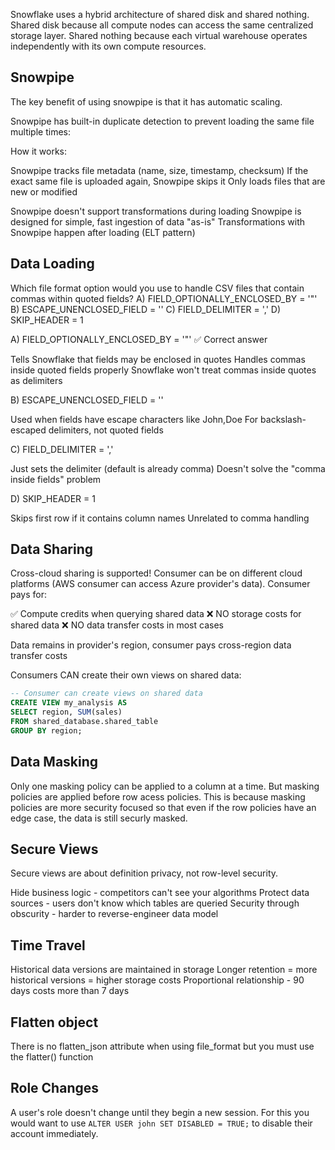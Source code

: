 Snowflake uses a hybrid architecture of shared disk and shared nothing. Shared disk because all compute nodes can access the same centralized storage layer. Shared nothing because each virtual warehouse operates independently with its own compute resources.

## Snowpipe

The key benefit of using snowpipe is that it has automatic scaling.

Snowpipe has built-in duplicate detection to prevent loading the same file multiple times:

How it works:

Snowpipe tracks file metadata (name, size, timestamp, checksum)
If the exact same file is uploaded again, Snowpipe skips it
Only loads files that are new or modified

Snowpipe doesn't support transformations during loading
Snowpipe is designed for simple, fast ingestion of data "as-is"
Transformations with Snowpipe happen after loading (ELT pattern)

## Data Loading

Which file format option would you use to handle CSV files that contain commas within quoted fields?
A) FIELD_OPTIONALLY_ENCLOSED_BY = '"'
B) ESCAPE_UNENCLOSED_FIELD = '\'
C) FIELD_DELIMITER = ','
D) SKIP_HEADER = 1

A) FIELD_OPTIONALLY_ENCLOSED_BY = '"' ✅ Correct answer

Tells Snowflake that fields may be enclosed in quotes
Handles commas inside quoted fields properly
Snowflake won't treat commas inside quotes as delimiters

B) ESCAPE_UNENCLOSED_FIELD = '\'

Used when fields have escape characters like John\,Doe
For backslash-escaped delimiters, not quoted fields

C) FIELD_DELIMITER = ','

Just sets the delimiter (default is already comma)
Doesn't solve the "comma inside fields" problem

D) SKIP_HEADER = 1

Skips first row if it contains column names
Unrelated to comma handling

## Data Sharing

Cross-cloud sharing is supported! Consumer can be on different cloud platforms (AWS consumer can access Azure provider's data). Consumer pays for:

✅ Compute credits when querying shared data
❌ NO storage costs for shared data
❌ NO data transfer costs in most cases

Data remains in provider's region, consumer pays cross-region data transfer costs

Consumers CAN create their own views on shared data:
```sql
-- Consumer can create views on shared data
CREATE VIEW my_analysis AS 
SELECT region, SUM(sales) 
FROM shared_database.shared_table 
GROUP BY region;
```

## Data Masking

Only one masking policy can be applied to a column at a time. But masking policies are applied before row acess policies. This is because masking policies are more security focused so that even if the row policies have an edge case, the data is still securly masked.

## Secure Views

Secure views are about definition privacy, not row-level security.

Hide business logic - competitors can't see your algorithms
Protect data sources - users don't know which tables are queried
Security through obscurity - harder to reverse-engineer data model

## Time Travel

Historical data versions are maintained in storage
Longer retention = more historical versions = higher storage costs
Proportional relationship - 90 days costs more than 7 days

## Flatten object

There is no flatten_json attribute when using file_format but you must use the flatter() function

## Role Changes

A user's role doesn't change until they begin a new session. For this you would want to use `ALTER USER john SET DISABLED = TRUE;` to disable their account immediately.

